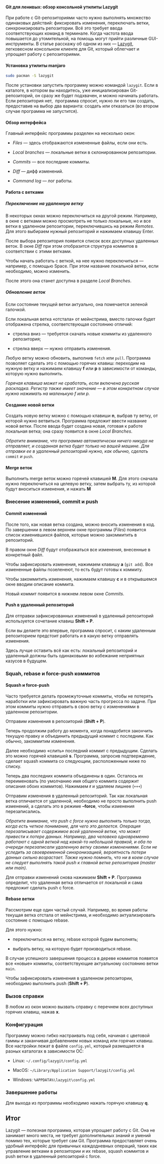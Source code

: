 #### Git для ленивых: обзор консольной утилиты Lazygit

При работе с Git-репозиториями часто нужно выполнять множество одинаковых действий: фиксировать изменения, переключать ветки, синхронизировать репозитории. Всё это требует ввода соответствующих команд в терминале. Когда частота ввода повышается до утомительной, на помощь могут прийти различные GUI-инструменты. В статье расскажу об одном из них — [Lazygit](https://github.com/jesseduffield/lazygit), легковесном консольном клиенте для Git, который облегчает и упрощает работу с репозиториями.

#### Установка утилиты manjaro
```bash
sudo pacman -S lazygit
```

После установки запустить программу можно командой `lazygit`. Если в каталоге, в котором вы находитесь, уже инициализирован Git-репозиторий, он сразу же будет подхвачен, и можно начинать работать. Если репозитория нет,  программа спросит, нужно ли его там создать, предоставив на выбор два варианта: создать или отказаться (во втором случае программа не запустится).

#### Обзор интерфейса
Главный интерфейс программы разделен на несколько окон:

- _Files_ — здесь отображаются измененные файлы, если они есть.
    
- _Local branches_ — локальные ветки в склонированном репозитории.
    
- _Commits_ — все последние коммиты.
    
- _Diff_ — дифф изменений.
    
- _Command log_ — лог работы.

#### Работа с ветками
##### Переключение на удаленную ветку

В некоторых окнах можно переключиться на другой режим. Например, в окне с ветками можно просмотреть не только локальные, но и все ветки в удаленном репозитории, переключившись на режим _Remotes_. Для этого выбираем нужный репозиторий и нажимаем клавишу Enter.

После выбора репозитория появится список всех доступных удаленных веток. В окне _Diff_ при этом отобразится структура коммитов в соответствии с этими ветками.

Чтобы начать работать с веткой, на нее нужно переключиться — например, с помощью Space. При этом название локальной ветки, если необходимо, можно изменить.

После этого она станет доступна в разделе _Local Branches_.

##### Обновление веток
Если состояние текущей ветки актуально, она помечается зеленой галочкой.

Если локальная ветка «отстала» от мейнстрима, вместо галочки будет отображена стрелка, соответствующая состоянию отличий: 

- стрелка вниз — требуется скачать новые коммиты из удаленного репозитория;
    
- стрелка вверх — нужно отправить изменения.

Любую ветку можно обновить, выполнив `fetch` или `pull`. Программа позволяет сделать это с помощью горячих клавиш: переходим на нужную ветку и нажимаем клавишу **f** или **p** в зависимости от команды, которую нужно выполнить.

_Горячая клавиша может не сработать, если включена русская раскладка. Регистр также имеет значение — в этом конкретном случае нужно нажимать на маленькую f или p._

#### Создание новой ветки

Создать новую ветку можно с помощью клавиши **n**, выбрав ту ветку, от которой нужно ветвиться. Программа предложит ввести название новой ветки. После ввода будет создана новая, готовая к работе локальная ветка; она сразу появится в окне _Local Branches_.

_Обратите внимание, что программа автоматически ничего никуда не отправляет, и созданная ветка будет только на вашей машине. Для отправки ее в удаленный репозиторий нужно, как обычно, сделать_ `commit` _и_ `push`_._

#### Merge веток

Выполнить merge веток можно горячей клавишей **M**. Для этого сначала нужно переключиться на целевую ветку, затем выбрать ту, из которой будут вноситься изменения, и нажать **M**

### Внесение изменений, commit и push

#### Commit изменений

После того, как новая ветка создана, можно вносить изменения в код. По завершении в левом верхнем окне программы (_Files_) появится список изменившихся файлов, которые можно закоммитить в репозиторий.

В правом окне _Diff_ будут отображаться все изменения, внесенные в конкретный файл.

Чтобы зафиксировать изменения, нажимаем клавишу **a** (`git add`). Все измененные файлы позеленеют, то есть будут готовы к коммиту.

Чтобы закоммитить изменения, нажимаем клавишу **c** и в открывшемся окне вводим описание коммита.

Новый коммит появится в нижнем левом окне _Commits_.

#### Push в удаленный репозиторий

Для отправки зафиксированных изменений в удаленный репозиторий используется сочетание клавиш **Shift + P**.

Если вы делаете это впервые, программа спросит, с каким удаленным репозиторием предстоит работать и в какую ветку отправлять изменения.

Здесь лучше оставить всё как есть: локальный репозиторий и удаленный должны быть одинаковыми во избежание неприятных казусов в будущем.

### Squah, rebase и force-push коммитов

#### Squash и force-push

Часто требуется делать промежуточные коммиты, чтобы не потерять наработки или зафиксировать важную часть прогресса по задаче. При этом коммиты нужно отправить в свою ветку с изменениями в удаленном репозитории.

Отправим изменения в репозиторий (**Shift + P**). 

Теперь продолжим работу до момента, когда понадобится закончить текущую правку и объединить предыдущий коммит с последним. Как обычно, закоммитим изменения.

Далее необходимо «слить» последний коммит с предыдущим. Сделать это можно горячей клавишей **s**. Программа, запросив подтверждение, сделает squash коммита со следующим, расположенным ниже по списку.

Теперь два последних коммита объединены в один. Осталось их переименовать (по умолчанию имя общего коммита содержит описания обоих коммитов). Нажимаем **r** и удаляем лишнее (`+++`)

Отправим изменения в удаленный репозиторий. Так как локальная ветка отличается от удаленной, необходимо не просто выполнить push изменений, а сделать это в режиме **–force**, чтобы изменения перезаписались.

_Обратите внимание, что push с force нужно выполнять только тогда, когда есть четкое понимание, для чего это делается. Операция перезаписывает содержимое всей удаленной ветки, что может привести к потере данных. Например, два человека одновременно работают с одной веткой над какой-то небольшой правкой, и оба по очереди перезаписали удаленную ветку своими изменениями. Если не уследить за своевременной синхронизацией, вероятность потери данных сильно возрастает. Также нужно помнить, что ни в коем случае не следует выполнять такой push к главной ветке репозитория (master или main)._

Для отправки изменений снова нажимаем **Shift + P**. Программа определит, что удаленная ветка отличается от локальной и сама предложит сделать push с force.

#### Rebase ветки

Рассмотрим еще один частый случай. Например, во время работы текущая ветка отстала от мейнстрима, и необходимо актуализировать состояние с помощью rebase.

Для этого нужно:

- переключиться на ветку, rebase которой будем выполнять;
    
- выбрать ветку, на которую будет производиться rebase.

В случае успешного завершения процесса в дереве коммитов появятся все «новые» коммиты, соответствующие актуальному состоянию ветки `main`.

Чтобы зафиксировать изменения в удаленном репозитории, необходимо выполнить push (**Shift + P**).

### Вызов справки

В любом из окон можно вызвать справку с перечнем всех доступных горячих клавиш, нажав **x**.

### Конфигурация

Программу можно гибко настраивать под себя, начиная с цветовой гаммы и заканчивая добавлением новых команд или горячих клавиш. Все настройки лежат в файле `config.yml`, который размещается в разных каталогах в зависимости ОС:

- Linux: `~/.config/lazygit/config.yml`
    
- MacOS: `~/Library/Application Support/lazygit/config.yml`
    
- Windows: `%APPDATA%\lazygit\config.yml`

### Завершение работы

Для выхода из программы необходимо нажать горячую клавишу **q**.

## Итог

Lazygit — полезная программа, которая упрощает работу с Git. Она не занимает много места, не требует дополнительных знаний и умений помимо тех, которые требует сам Git. Программа предоставляет очень удобный интерфейс для привычных каждодневных операций, таких как управление ветками в репозитории и их rebase, squash коммитов и push ветки в удаленный репозиторий с force.

